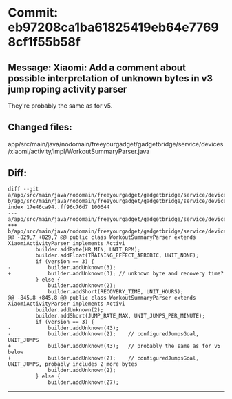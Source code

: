# Commit: eb97208ca1ba61825419eb64e77698cf1f55b58f
## Message: Xiaomi: Add a comment about possible interpretation of unknown bytes in v3 jump roping activity parser

They're probably the same as for v5.
## Changed files:
app/src/main/java/nodomain/freeyourgadget/gadgetbridge/service/devices/xiaomi/activity/impl/WorkoutSummaryParser.java

## Diff:
```
diff --git a/app/src/main/java/nodomain/freeyourgadget/gadgetbridge/service/devices/xiaomi/activity/impl/WorkoutSummaryParser.java b/app/src/main/java/nodomain/freeyourgadget/gadgetbridge/service/devices/xiaomi/activity/impl/WorkoutSummaryParser.java
index 17e46ca94..ff96c76d7 100644
--- a/app/src/main/java/nodomain/freeyourgadget/gadgetbridge/service/devices/xiaomi/activity/impl/WorkoutSummaryParser.java
+++ b/app/src/main/java/nodomain/freeyourgadget/gadgetbridge/service/devices/xiaomi/activity/impl/WorkoutSummaryParser.java
@@ -829,7 +829,7 @@ public class WorkoutSummaryParser extends XiaomiActivityParser implements Activi
         builder.addByte(HR_MIN, UNIT_BPM);
         builder.addFloat(TRAINING_EFFECT_AEROBIC, UNIT_NONE);
         if (version == 3) {
-            builder.addUnknown(3);
+            builder.addUnknown(3); // unknown byte and recovery time?
         } else {
             builder.addUnknown(2);
             builder.addShort(RECOVERY_TIME, UNIT_HOURS);
@@ -845,8 +845,8 @@ public class WorkoutSummaryParser extends XiaomiActivityParser implements Activi
         builder.addUnknown(2);
         builder.addShort(JUMP_RATE_MAX, UNIT_JUMPS_PER_MINUTE);
         if (version == 3) {
-            builder.addUnknown(43);
-            builder.addUnknown(2);    // configuredJumpsGoal, UNIT_JUMPS
+            builder.addUnknown(43);   // probably the same as for v5 below
+            builder.addUnknown(2);    // configuredJumpsGoal, UNIT_JUMPS, probably includes 2 more bytes
             builder.addUnknown(2);
         } else {
             builder.addUnknown(27);
```
-----------------------------------
